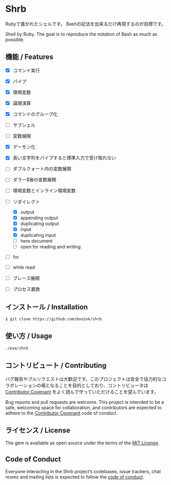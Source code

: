# Shrb

Rubyで書かれたシェルです。
Bashの記法を出来るだけ再現するのが目標です。

Shell by Ruby.
The goal is to reproduce the notation of Bash as much as possible.

## 機能 / Features
- [x] コマンド実行
- [x] パイプ
- [x] 環境変数
- [x] 論理演算
- [x] コマンドのグループ化
- [ ] サブシェル
- [ ] 変数展開
- [x] デーモン化
- [x] 長い文字列をパイプすると標準入力で受け取れない
- [ ] ダブルクォート内の変数展開
- [ ] ダラー$後の変数展開
- [ ] 環境変数とインライン環境変数
- [ ] リダイレクト
  - [x] output
  - [x] appending output
  - [x] duplicating output
  - [x] input
  - [x] duplicating input
  - [ ] here document
  - [ ] open for reading and writing
- [ ] for
- [ ] while read
- [ ] ブレース展開
- [ ] プロセス置換


## インストール / Installation

    $ git clone https://github.com/booink/shrb

<!--
    $ gem install shrb
-->

## 使い方 / Usage

```sh
./exe/shrb
```

## コントリビュート / Contributing

バグ報告やプルリクエストは大歓迎です。このプロジェクトは安全で協力的なコラボレーションの場となることを目的としており、コントリビュータは [Contributor Covenant](http://contributor-covenant.org) をよく読んで守っていただけることを望んでいます。

Bug reports and pull requests are welcome. This project is intended to be a safe, welcoming space for collaboration, and contributors are expected to adhere to the [Contributor Covenant](http://contributor-covenant.org) code of conduct.

## ライセンス / License
The gem is available as open source under the terms of the [MIT License](https://opensource.org/licenses/MIT).

## Code of Conduct

Everyone interacting in the Shrb project’s codebases, issue trackers, chat rooms and mailing lists is expected to follow the [code of conduct](https://github.com/booink/shrb/blob/master/CODE_OF_CONDUCT.md).

